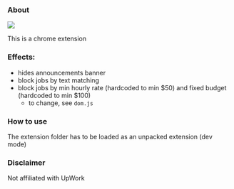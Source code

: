 ### About

<img src="./demo.gif"/>

This is a chrome extension

### Effects:

- hides announcements banner
- block jobs by text matching
- block jobs by min hourly rate (hardcoded to min $50) and fixed budget (hardcoded to min $100)
  - to change, see `dom.js`

### How to use

The extension folder has to be loaded as an unpacked extension (dev mode)

### Disclaimer

Not affiliated with UpWork